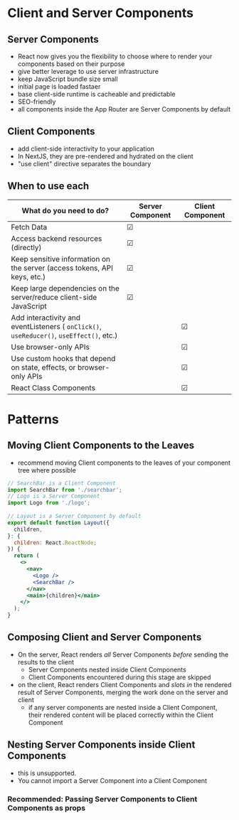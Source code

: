 # Client and Server Components

## Server Components
* React now gives you the flexibility to choose where to render your components based on their purpose
* give better leverage to use server infrastructure
* keep JavaScript bundle size small
* initial page is loaded fastaer
* base client-side runtime is cacheable and predictable
* SEO-friendly
* all components inside the App Router are Server Components by default

## Client Components
* add client-side interactivity to your application
* In NextJS, they are pre-rendered and hydrated on the client
* "use client" directive separates the boundary


## When to use each

| What do you need to do?                                                                              | Server Component | Client Component |
| ---------------------------------------------------------------------------------------------------- | ---------------- | ---------------- | 
| Fetch Data                                                                                           | &#9745;          |                  |
| Access backend resources (directly)                                                                  | &#9745;          |                  |
| Keep sensitive information on the server (access tokens, API keys, etc.)                             | &#9745;          |                  |      
| Keep large dependencies on the server/reduce client-side JavaScript                                  | &#9745;          |                  |
| Add interactivity and eventListeners ( ```onClick()```, ```useReducer()```, ```useEffect()```, etc.) |                  | &#9745;          |
| Use browser-only APIs                                                                                |                  | &#9745;          |
| Use custom hooks that depend on state, effects, or browser-only APIs                                 |                  | &#9745;          |
| React Class Components                                                                               |                  | &#9745;          |


# Patterns

## Moving Client Components to the Leaves
* recommend moving Client components to the leaves of your component tree where possible

```jsx
// SearchBar is a Client Component
import SearchBar from './searchbar';
// Logo is a Server Component
import Logo from './logo';
 
// Layout is a Server Component by default
export default function Layout({
  children,
}: {
  children: React.ReactNode;
}) {
  return (
    <>
      <nav>
        <Logo />
        <SearchBar />
      </nav>
      <main>{children}</main>
    </>
  );
}
```

## Composing Client and Server Components
* On the server, React renders *all* Server Components *before* sending the results to the client
  * Server Components nested inside Client Components
  * Client Components encountered during this stage are skipped
* on the client, React renders Client Components and *slots in* the rendered result of Server Components, merging the work done on the server and client
  * if any server components are nested inside a Client Component, their rendered content will be placed correctly within the Client Component

## Nesting Server Components inside Client Components
* this is unsupported.
* You cannot import a Server Component into a Client Component
### Recommended: Passing Server Components to Client Components as props